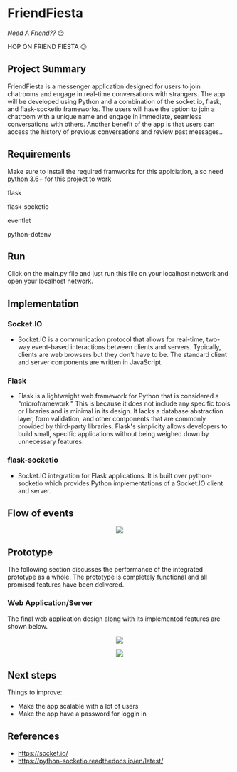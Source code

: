 # FriendFiesta 

*Need A Friend??* 😔 
<p> HOP ON FRIEND FIESTA 😉 </p>

 

## Project Summary
FriendFiesta is a messenger application designed for users to join chatrooms and engage in real-time conversations with strangers. The app will be developed using Python and a combination of the socket.io, flask, and flask-socketio frameworks. The users will have the option to join a chatroom with a unique name and engage in immediate, seamless conversations with others. Another benefit of the app is that users can access the history of previous conversations and review past messages..

## Requirements
Make sure to install the required framworks for this applciation, also need python 3.6+ for this project to work
<p>
flask
</p>
<p>
flask-socketio
</p>
<p>
eventlet
</p>
<p>
python-dotenv
</p>

## Run
Click on the main.py file and just run this file on your localhost network and open your localhost network.

## Implementation
### Socket.IO
- Socket.IO is a communication protocol that allows for real-time, two-way event-based interactions between clients and servers. Typically, clients are web browsers but they don't have to be. The standard client and server components are written in JavaScript.
### Flask
- Flask is a lightweight web framework for Python that is considered a "microframework." This is because it does not include any specific tools or libraries and is minimal in its design. It lacks a database abstraction layer, form validation, and other components that are commonly provided by third-party libraries. Flask's simplicity allows developers to build small, specific applications without being weighed down by unnecessary features.
### flask-socketio
- Socket.IO integration for Flask applications. It is built over python-socketio which provides Python implementations of a Socket.IO client and server.
## Flow of events

<p align="center">
  <img src="https://user-images.githubusercontent.com/57046416/218004364-bc0aa996-ca65-484c-a882-2fe2a7a1f99f.png"/>
</p>

## Prototype
The following section discusses the performance of the integrated prototype as a whole. The
prototype is completely functional and all promised features have been delivered. 

### Web Application/Server
The final web application design along with its implemented features are shown below.




<p align="center">
  <img src="https://user-images.githubusercontent.com/57046416/218005418-d7e4e142-3021-4854-8037-0f29f04f367f.png"/>
</p>

<p align="center">
  <img src="https://user-images.githubusercontent.com/57046416/218004515-6c9a41e1-d080-4e49-adcd-1322321416a0.png"/>
</p>



## Next steps

Things to improve:
- Make the app scalable with a lot of users
- Make the app have a password for loggin in



## References

- https://socket.io/
- https://python-socketio.readthedocs.io/en/latest/


